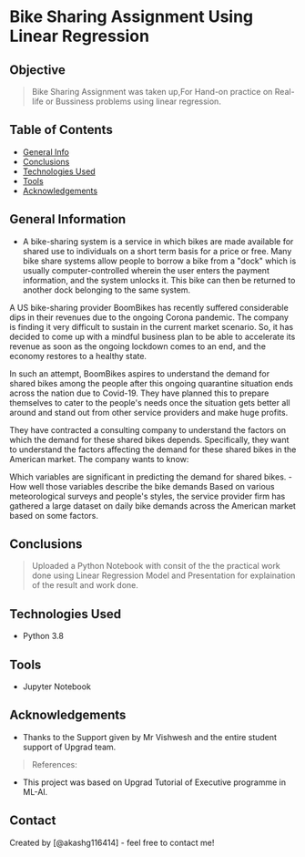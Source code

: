 # Bike Sharing Assignment Using Linear Regression
## Objective
> Bike Sharing Assignment was taken up,For Hand-on practice on Real-life or Bussiness problems using linear regression.


## Table of Contents
* [General Info](#general-information)
* [Conclusions](#conclusions)
* [Technologies Used](#technologies-used)
* [Tools](#tools)
* [Acknowledgements](#acknowledgements)

<!-- You can include any other section that is pertinent to your problem -->

## General Information
- A bike-sharing system is a service in which bikes are made available for shared use to individuals on a short term basis for a price or free. Many bike share systems allow people to borrow a bike from a "dock" which is usually computer-controlled wherein the user enters the payment information, and the system unlocks it. This bike can then be returned to another dock belonging to the same system.

A US bike-sharing provider BoomBikes has recently suffered considerable dips in their revenues due to the ongoing Corona pandemic. The company is finding it very difficult to sustain in the current market scenario. So, it has decided to come up with a mindful business plan to be able to accelerate its revenue as soon as the ongoing lockdown comes to an end, and the economy restores to a healthy state. 

In such an attempt, BoomBikes aspires to understand the demand for shared bikes among the people after this ongoing quarantine situation ends across the nation due to Covid-19. They have planned this to prepare themselves to cater to the people's needs once the situation gets better all around and stand out from other service providers and make huge profits.

They have contracted a consulting company to understand the factors on which the demand for these shared bikes depends. Specifically, they want to understand the factors affecting the demand for these shared bikes in the American market. The company wants to know:

Which variables are significant in predicting the demand for shared bikes.
-How well those variables describe the bike demands
Based on various meteorological surveys and people's styles, the service provider firm has gathered a large dataset on daily bike demands across the American market based on some factors.

<!-- You don't have to answer all the questions - just the ones relevant to your project. -->

## Conclusions
> Uploaded a Python Notebook with consit of the the practical work done using Linear Regression Model and Presentation for explaination of the result and work done.

## Technologies Used
- Python 3.8

## Tools
- Jupyter Notebook

## Acknowledgements

- Thanks to the Support given by Mr Vishwesh and the entire student support of Upgrad team.
>  References:
- This project was based on Upgrad Tutorial of Executive programme in ML-AI.


## Contact
Created by [@akashg116414] - feel free to contact me!


<!-- Optional -->
<!-- ## License -->
<!-- This project is open source and available under the [... License](). -->

<!-- You don't have to include all sections - just the one's relevant to your project -->